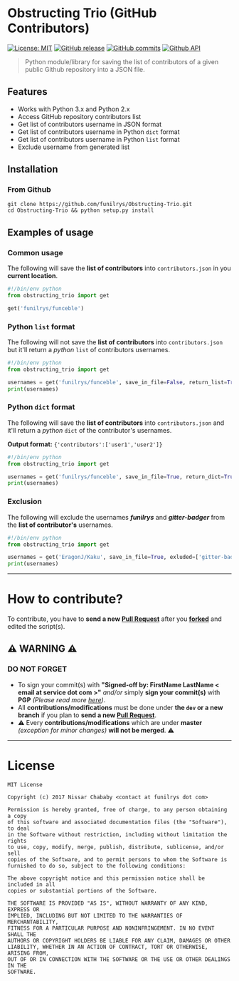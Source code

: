 # Obstructing Trio (GitHub Contributors)

[![License: MIT](https://img.shields.io/badge/License-MIT-yellow.svg)](https://opensource.org/licenses/MIT) [![GitHub release](https://img.shields.io/github/release/funilrys/Obstructing-Trio.svg)](https://github.com/funilrys/Obstructing-Trio/releases/tag/1.1.0) [![GitHub commits](https://img.shields.io/github/commits-since/funilrys/Obstructing-Trio/1.1.0.svg)](https://github.com/funilrys/Obstructing-Trio/commits/master) [![Github API](https://img.shields.io/badge/GitHub%20REST%20API-v3-yellow.svg)](https://docs.transifex.com/api/introduction)

> Python module/library for saving the list of contributors of a given public Github repository into a JSON file.

## Features

- Works with Python 3.x and Python 2.x
- Access GitHub repository contributors list
- Get list of contributors username in JSON format
- Get list of contributors username in Python `dict` format
- Get list of contributors username in Python `list` format
- Exclude username from generated list

## Installation

### From Github

```shell
git clone https://github.com/funilrys/Obstructing-Trio.git
cd Obstructing-Trio && python setup.py install
```

## Examples of usage

### Common usage

The following will save the **list of contributors** into `contributors.json` in you **current location**.

```python
#!/bin/env python
from obstructing_trio import get

get('funilrys/funceble')
```

### Python `list` format

The following will not save the **list of contributors** into `contributors.json` but it'll return a _python_ `list` of contributors usernames.

```python
#!/bin/env python
from obstructing_trio import get

usernames = get('funilrys/funceble', save_in_file=False, return_list=True)
print(usernames)
```

### Python `dict` format

The following will save the **list of contributors** into `contributors.json` and it'll return a _python_ `dict` of the contributor's usernames.

**Output format:** `{'contributors':['user1','user2']}`

```python
#!/bin/env python
from obstructing_trio import get

usernames = get('funilrys/funceble', save_in_file=True, return_dict=True)
print(usernames)
```

### Exclusion

The following will exclude the usernames _**funilrys**_ and _**gitter-badger**_ from the **list of contributor's** usernames.

```python
#!/bin/env python
from obstructing_trio import get

usernames = get('EragonJ/Kaku', save_in_file=True, exluded=['gitter-badger','funilrys'])
print(usernames)
```

--------------------------------------------------------------------------------

# How to contribute?

To contribute, you have to **send a new [Pull Request](https://github.com/funilrys/Obstructing-Trio/compare)** after you **[forked](https://github.com/funilrys/Obstructing-Trio/pulls#fork-destination-box)** and edited the script(s).

## :warning: WARNING :warning:

### DO NOT FORGET

- To sign your commit(s) with **"Signed-off by: FirstName LastName < email at service dot com >"** _and/or_ simply **sign your commit(s)** with **PGP** _(Please read more [here](https://github.com/blog/2144-gpg-signature-verification))_.
- All **contributions/modifications** must be done under **the `dev` or a new branch** if you plan to **send a new [Pull Request](https://github.com/funilrys/Obstructing-Trio/compare)**.
- :warning: Every **contributions/modifications** which are under **master** _(exception for minor changes)_ **will not be merged**. :warning:

--------------------------------------------------------------------------------

# License

```
MIT License

Copyright (c) 2017 Nissar Chababy <contact at funilrys dot com>

Permission is hereby granted, free of charge, to any person obtaining a copy
of this software and associated documentation files (the "Software"), to deal
in the Software without restriction, including without limitation the rights
to use, copy, modify, merge, publish, distribute, sublicense, and/or sell
copies of the Software, and to permit persons to whom the Software is
furnished to do so, subject to the following conditions:

The above copyright notice and this permission notice shall be included in all
copies or substantial portions of the Software.

THE SOFTWARE IS PROVIDED "AS IS", WITHOUT WARRANTY OF ANY KIND, EXPRESS OR
IMPLIED, INCLUDING BUT NOT LIMITED TO THE WARRANTIES OF MERCHANTABILITY,
FITNESS FOR A PARTICULAR PURPOSE AND NONINFRINGEMENT. IN NO EVENT SHALL THE
AUTHORS OR COPYRIGHT HOLDERS BE LIABLE FOR ANY CLAIM, DAMAGES OR OTHER
LIABILITY, WHETHER IN AN ACTION OF CONTRACT, TORT OR OTHERWISE, ARISING FROM,
OUT OF OR IN CONNECTION WITH THE SOFTWARE OR THE USE OR OTHER DEALINGS IN THE
SOFTWARE.
```
